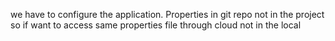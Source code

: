 we have to configure the application. Properties in git repo not in the project so if want to access same properties file through cloud not in the local
